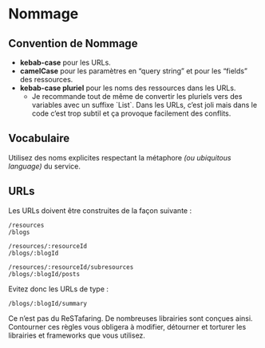 # Nommage

## Convention de Nommage

* **kebab-case** pour les URLs.
* **camelCase** pour les paramètres en “query string” et pour les “fields” des ressources.
* **kebab-case pluriel** pour les noms des ressources dans les URLs.
  * Je recommande tout de même de convertir les pluriels vers des variables avec un suffixe \`List\`. Dans les URLs, c’est joli mais dans le code c’est trop subtil et ça provoque facilement des conflits.

## Vocabulaire

Utilisez des noms explicites respectant la métaphore _\(ou ubiquitous language\)_ du service.

## URLs

Les URLs doivent être construites de la façon suivante :

```http
/resources
/blogs

/resources/:resourceId
/blogs/:blogId

/resources/:resourceId/subresources
/blogs/:blogId/posts
```

Evitez donc les URLs de type :  

```http
/blogs/:blogId/summary
```

Ce n’est pas du ReSTafaring. De nombreuses librairies sont conçues ainsi. Contourner ces règles vous obligera à modifier, détourner et torturer les librairies et frameworks que vous utilisez.

